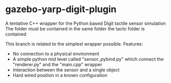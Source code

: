 # gazebo-yarp-digit-plugin
A tentative C++ wrapper for the Python based Digit tactile sensor simulation
The folder must be contained in the same folder the tacto folder is contained

This branch is related to the simplest wrapper possible. Features:
- No connection to a physical environment
- A simple python mid level called "sensor_pybind.py" which connect the "renderer.py" and the "main.cpp" wrapper
- Interaction between the sensor and a single object
- Hard wired position in a known configuration

